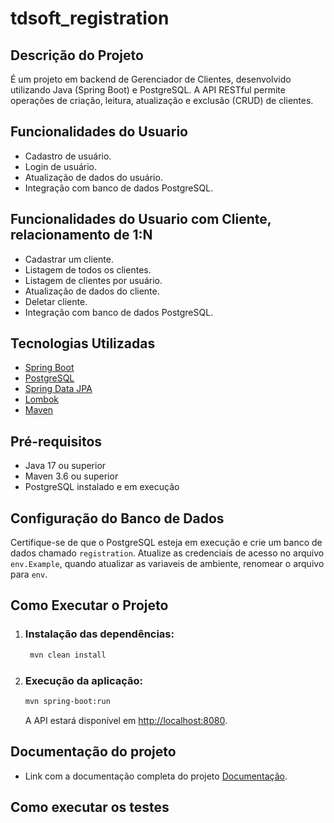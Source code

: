 # tdsoft_registration


## Descrição do Projeto
É um projeto em backend de Gerenciador de Clientes, desenvolvido utilizando Java (Spring Boot) e PostgreSQL. A API RESTful permite operações de criação, leitura, atualização e exclusão (CRUD) de clientes.

## Funcionalidades do Usuario
- Cadastro de usuário.
- Login de usuário.
- Atualização de dados do usuário.
- Integração com banco de dados PostgreSQL.

## Funcionalidades do Usuario com Cliente, relacionamento de 1:N
- Cadastrar um cliente.
- Listagem de todos os clientes.
- Listagem de clientes por usuário.
- Atualização de dados do cliente.
- Deletar cliente.
- Integração com banco de dados PostgreSQL.


## Tecnologias Utilizadas
- [Spring Boot](https://spring.io/projects/spring-boot)
- [PostgreSQL](https://www.postgresql.org/)
- [Spring Data JPA](https://spring.io/projects/spring-data-jpa)
- [Lombok](https://projectlombok.org/)
- [Maven](https://maven.apache.org/)


## Pré-requisitos
- Java 17 ou superior
- Maven 3.6 ou superior
- PostgreSQL instalado e em execução

## Configuração do Banco de Dados
Certifique-se de que o PostgreSQL esteja em execução e crie um banco de dados chamado `registration`. Atualize as credenciais de acesso no arquivo `env.Example`, quando atualizar as variaveis de ambiente, renomear o arquivo para `env`.


## Como Executar o Projeto

1. ### Instalação das dependências:
   
   ```bash
    mvn clean install
   ```
   
2. ### Execução da aplicação:
   ```bash
   mvn spring-boot:run
   ```


    A API estará disponível em [http://localhost:8080](http://localhost:8080).
  

## Documentação do projeto

- Link com a documentação completa do projeto [Documentação](http://localhost:8080).

## Como executar os testes


